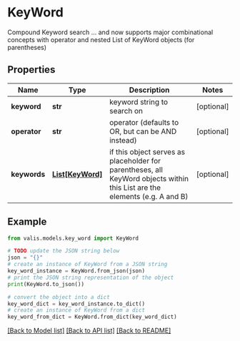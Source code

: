# KeyWord

Compound Keyword search ... and now supports major combinational concepts with operator and nested List of KeyWord objects (for parentheses)

## Properties

Name | Type | Description | Notes
------------ | ------------- | ------------- | -------------
**keyword** | **str** | keyword string to search on | [optional] 
**operator** | **str** | operator (defaults to OR, but can be AND instead) | [optional] 
**keywords** | [**List[KeyWord]**](KeyWord.md) | if this object serves as placeholder for parentheses, all KeyWord objects within this List are the elements (e.g. A and B) | [optional] 

## Example

```python
from valis.models.key_word import KeyWord

# TODO update the JSON string below
json = "{}"
# create an instance of KeyWord from a JSON string
key_word_instance = KeyWord.from_json(json)
# print the JSON string representation of the object
print(KeyWord.to_json())

# convert the object into a dict
key_word_dict = key_word_instance.to_dict()
# create an instance of KeyWord from a dict
key_word_from_dict = KeyWord.from_dict(key_word_dict)
```
[[Back to Model list]](../README.md#documentation-for-models) [[Back to API list]](../README.md#documentation-for-api-endpoints) [[Back to README]](../README.md)


